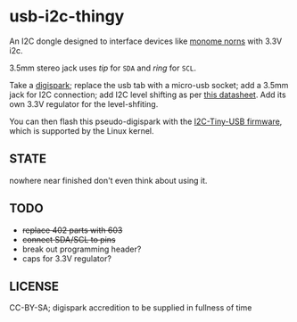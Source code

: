 # usb-i2c-thingy

An I2C dongle designed to interface devices like [monome norns][norns] with 3.3V i2c.

3.5mm stereo jack uses _tip_ for `SDA` and _ring_ for `SCL`.

Take a [digispark][digispark]; replace the usb tab with a micro-usb socket; add a 3.5mm jack for I2C connection; add I2C level shifting as per [this datasheet][level-shifting]. Add its own 3.3V regulator for the level-shfiting.

You can then flash this pseudo-digispark with the [I2C-Tiny-USB firmware][i2ctiny], which is supported by the Linux kernel.

## STATE

nowhere near finished don't even think about using it.

## TODO

- ~~replace 402 parts with 603~~
- ~~connect SDA/SCL to pins~~
- break out programming header?
- caps for 3.3V regulator?

## LICENSE

CC-BY-SA; digispark accredition to be supplied in fullness of time



[digispark]: http://digistump.com/products/1
[norns]: https://monome.org/docs/norns/
[i2ctiny]: https://github.com/harbaum/I2C-Tiny-USB/blob/master/digispark/README.md
[level-shifting]: https://www.nxp.com/docs/en/application-note/AN10441.pdf